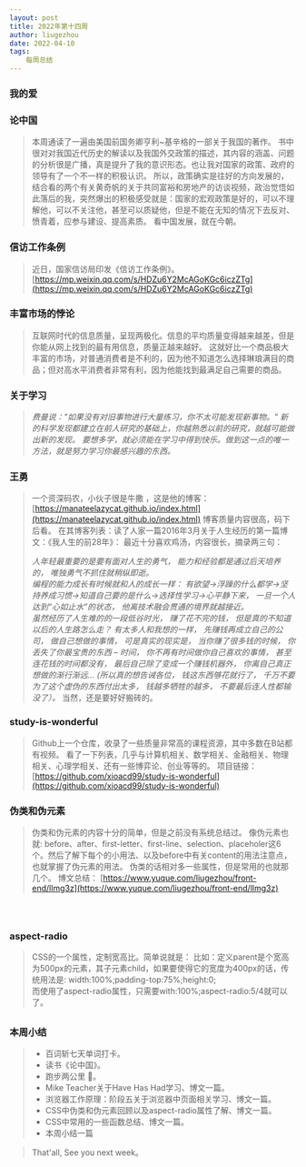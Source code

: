 ```yaml
---
layout: post
title: 2022年第十四周
author: liugezhou
date: 2022-04-10
tags:
    每周总结
---
```

### 我的爱
### 论中国
> 本周通读了一遍由美国前国务卿亨利~基辛格的一部关于我国的著作。
> 书中很对对我国近代历史的解读以及我国外交政策的描述，其内容的涵盖、问题的分析很是广播，真是提升了我的意识形态。也让我对国家的政策、政府的领导有了一个不一样的积极认识。
> 所以，政策确实是往好的方向发展的，结合看的两个有关黄奇帆的关于共同富裕和房地产的访谈视频，政治觉悟如此落后的我，突然爆出的积极感受就是：国家的宏观政策是好的，可以不理解他，可以不关注他，甚至可以质疑他，但是不能在无知的情况下去反对、愤青着，应参与建设、提高素质。
> 看中国发展，就在今朝。
<!--more -->
### 
### 信访工作条例
> 近日，国家信访局印发《信访工作条例》。
> [https://mp.weixin.qq.com/s/HDZu6Y2McAGoKGc6iczZTg](https://mp.weixin.qq.com/s/HDZu6Y2McAGoKGc6iczZTg)


### 丰富市场的悖论
> 互联网时代的信息质量，呈现两极化。信息的平均质量变得越来越差，但是你能从网上找到的最有用信息，质量正越来越好。
> 这就好比一个商品极大丰富的市场，对普通消费者是不利的，因为他不知道怎么选择琳琅满目的商品；但对高水平消费者非常有利，因为他能找到最满足自己需要的商品。

### 
### 关于学习
> _费曼说："如果没有对旧事物进行大量练习，你不太可能发现新事物。"_
> _新的科学发现都建立在前人研究的基础上，你越熟悉以前的研究，就越可能做出新的发现。_
> _要想多学，就必须能在学习中得到快乐。做到这一点的唯一方法，就是努力学习你最感兴趣的东西。_

### 
### 王勇
> 一个资深码农，小伙子很是牛撒 ，这是他的博客：[https://manateelazycat.github.io/index.html](https://manateelazycat.github.io/index.html)
> 博客质量内容很高，码下后看。
> 在其博客列表：读了人家一篇2016年3月关于人生经历的第一篇博文：《我人生的前28年》：
> 最近十分喜欢鸡汤，内容很长，摘录两三句：
> 
> _人年轻最重要的是要有面对人生的勇气， 能力和经验都是通过后天培养的， 唯独勇气不抓住就稍纵即逝。_
> <br />
> _编程的能力成长有时候就和人的成长一样： 有欲望->浮躁的什么都学->坚持养成习惯->知道自己要的是什么->选择性学习->心平静下来， 一旦一个人达到“心如止水”的状态， 他离技术融会贯通的境界就越接近。_
> <br />
> _虽然经历了人生难的的一段低谷时光， 赚了花不完的钱， 但是真的不知道以后的人生路怎么走？ 有太多人和我想的一样， 先赚钱再成立自己的公司， 做自己想做的事情， 可是真实的现实是， 当你赚了很多钱的时候， 你丢失了你最宝贵的东西 – 时间， 你不再有时间做你自己喜欢的事情， 甚至连花钱的时间都没有， 最后自己除了变成一个赚钱机器外， 你离自己真正想做的渐行渐远… (所以真的想告诫各位， 钱这东西够花就行了， 千万不要为了这个虚伪的东西付出太多， 钱越多牺牲的越多， 不要最后连人性都输没了）。_
> 当然，还是要好好搬砖的。

### 
### study-is-wonderful
> Github上一个仓库，收录了一些质量非常高的课程资源，其中多数在B站都有视频。
> 看了一下列表，几乎与计算机相关、数学相关、金融相关、物理相关、心理学相关、还有一些博弈论、创业等等的。
> 项目链接：[https://github.com/xioacd99/study-is-wonderful](https://github.com/xioacd99/study-is-wonderful)

### 
### 伪类和伪元素
> 伪类和伪元素的内容十分的简单，但是之前没有系统总结过。
> 像伪元素也就: before、after、first-letter、first-line、selection、placeholer这6个。然后了解下每个的小用法、以及before中有关content的用法注意点，也就掌握了伪元素的用法。
> 伪类的话相对多一些属性，但是常用的也就那几个。
> 博文总结：
> [https://www.yuque.com/liugezhou/front-end/llmg3z](https://www.yuque.com/liugezhou/front-end/llmg3z)

### <br />
### aspect-radio
> CSS的一个属性，定制宽高比。简单说就是：
> 比如：定义parent是个宽高为500px的元素，其子元素child，如果要使得它的宽度为400px的话，传统用法是:	width:100%;padding-top:75%;height:0;<br />	而使用了aspect-radio属性，只需要with:100%;aspect-radio:5/4就可以了。

## 
### 本周小结

> - 百词斩七天单词打卡。
> - 读书《论中国》。
> - 跑步两公里 🤣。
> - Mike Teacher关于Have Has Had学习、博文一篇。
> - 浏览器工作原理：阶段五关于浏览器中页面相关学习、博文一篇。
> - CSS中伪类和伪元素回顾以及aspect-radio属性了解、博文一篇。
> - CSS中常用的一些函数总结、博文一篇。
> - 本周小结一篇

 
> That'all, See you next week。

